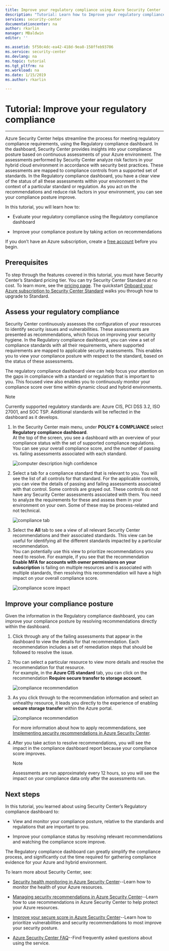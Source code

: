 ```yaml
---
title: Improve your regulatory compliance using Azure Security Center | Microsoft Docs
description: "Tutorial: Learn how to Improve your regulatory compliance using Azure Security Center."
services: security-center
documentationcenter: na
author: rkarlin
manager: MBaldwin
editor: ''

ms.assetid: 5f50c4dc-ea42-418d-9ea8-158ffeb93706
ms.service: security-center
ms.devlang: na
ms.topic: tutorial
ms.tgt_pltfrm: na
ms.workload: na
ms.date: 1/15/2019
ms.author: rkarlin

---
```

# Tutorial: Improve your regulatory compliance
---

Azure Security Center helps streamline the process for meeting regulatory compliance requirements, using the Regulatory compliance dashboard. In the dashboard, Security Center provides insights into your compliance posture based on continuous assessments of your Azure environment. The assessments performed by Security Center analyze risk factors in your hybrid cloud environment in accordance with security best practices. These assessments are mapped to compliance controls from a supported set of standards. In the Regulatory
compliance dashboard, you have a clear view of the status of all these assessments within your environment in the context of a particular standard or regulation. As you act on the recommendations and reduce risk factors in your environment, you can see your compliance posture improve.

In this tutorial, you will learn how to:

-   Evaluate your regulatory compliance using the Regulatory compliance dashboard

-   Improve your compliance posture by taking action on recommendations

If you don’t have an Azure subscription, create a [free account](https://azure.microsoft.com/free/) before you begin.

## Prerequisites

To step through the features covered in this tutorial, you must have Security Center’s Standard pricing tier. You can try Security Center Standard at no cost.
To learn more, see the [pricing page](https://azure.microsoft.com/pricing/details/security-center/). The quickstart [Onboard your Azure subscription to Security Center Standard](https://docs.microsoft.com/en-us/azure/security-center/security-center-get-started)
walks you through how to upgrade to Standard.

##  Assess your regulatory compliance

Security Center continuously assesses the configuration of your resources to identify security issues and vulnerabilities. These assessments are presented as recommendations, which focus on improving your security hygiene. In the Regulatory compliance dashboard, you can view a set of compliance standards with all their requirements, where supported requirements are mapped to applicable security assessments. This enables you to  view your compliance posture with respect to the standard, based on the status of these assessments.

The regulatory compliance dashboard view can help focus your attention on the gaps in compliance with a standard or regulation that is important to you. This focused view also enables you to continuously monitor your compliance score over time within dynamic cloud and hybrid environments.

>[!NOTE]
> Currently supported regulatory standards are: Azure CIS, PCI DSS 3.2, ISO 27001, and SOC TSP. Additional standards will be reflected in the dashboard as it develops.

1.  In the Security Center main menu, under **POLICY & COMPLIANCE** select **Regulatory compliance dashboard**. <br>
At the top of the screen, you see a dashboard with an overview of your compliance status with the set of supported compliance regulations. You can see your overall compliance score, and the number of passing vs. failing assessments associated with each standard.

    ![computer description high confidence](./media/security-center-compliance-dashboard/compliance-dashboard.png)


2.  Select a tab for a compliance standard that is relevant to you. You will see the list of all controls for that standard. For the applicable controls, you can view the details of passing and failing assessments associated with that control. Some controls are grayed out. These controls do not have any Security Center assessments associated with them. You need to analyze the requirements for these and assess them in your environment on your own. Some of these may be process-related and not technical.

    ![compliance tab](./media/security-center-compliance-dashboard/compliance-pci.png)

3.  Select the **All** tab to see a view of all relevant Security Center recommendations and their associated standards. This view can be useful for identifying all the different standards impacted by a particular recommendation. <br> 
You can potentially use this view to prioritize recommendations you need to resolve. For example, if you see that the recommendation **Enable MFA for accounts with owner permissions on your subscription** is failing on multiple resources and is associated with multiple standards, then resolving this recommendation will have a high impact on your overall compliance score.

    ![compliance score impact](./media/security-center-compliance-dashboard/compliance-all-tabs.png)

## Improve your compliance posture


Given the information in the Regulatory compliance dashboard, you can improve your compliance posture by resolving recommendations directly within the dashboard.

1.  Click through any of the failing assessments that appear in the dashboard to view the details for that recommendation. Each recommendation includes a set of remediation steps that should be followed to resolve the issue.

2.  You can select a particular resource to view more details and resolve the recommendation for that resource. <br>For example, in the **Azure CIS standard** tab, you can click on the recommendation **Require secure transfer to storage account**.

    ![compliance recommendation](./media/security-center-compliance-dashboard/compliance-recommendation.png)

3. As you click through to the recommendation information and select an unhealthy resource, it leads you directly to the experience of enabling **secure storage transfer** within the Azure portal.

    ![compliance recommendation](./media/security-center-compliance-dashboard/compliance-remediate-recommendation.png)

  
    For more information about how to apply recommendations, see [Implementing security recommendations in Azure Security Center](security-center-recommendations.md).

4.  After you take action to resolve recommendations, you will see the impact in the compliance dashboard report because your compliance score improves.

    > [!NOTE]
    > Assessments are run approximately every 12 hours, so you will see the impact on your compliance data only after the assessments run.

## Next steps

In this tutorial, you learned about using Security Center’s Regulatory compliance dashboard to:

-   View and monitor your compliance posture, relative to the standards and regulations that are important to you.

-   Improve your compliance status by resolving relevant recommendations and watching the compliance score improve.

The Regulatory compliance dashboard can greatly simplify the compliance process, and significantly cut the time required for gathering compliance evidence for your Azure and hybrid environment.

To learn more about Security Center, see:

-   [Security health monitoring in Azure Security Center](security-center-monitoring.md)--Learn how to monitor the health of your Azure resources.

-   [Managing security recommendations in Azure Security Center](security-center-recommendations.md)--Learn how to use recommendations in Azure Security Center to help protect your Azure resources.

-   [Improve your secure score in Azure Security Center](security-center-secure-score.md)--Learn how to prioritize vulnerabilities and security recommendations to most improve your security posture.

-   [Azure Security Center FAQ](security-center-faq.md)--Find frequently asked questions about using the service.
